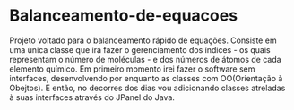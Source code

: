 # Balanceamento-de-equacoes
Projeto voltado para o balanceamento rápido de equações. Consiste em uma única classe que irá fazer o gerenciamento dos índices - os quais representam o número de moléculas - e dos números de átomos de  cada elemento químico. Em primeiro momento irei fazer o software sem interfaces, desenvolvendo por enquanto as classes com OO(Orientação à Obejtos). E então, no decorres dos dias vou adicionando classes atreladas à suas interfaces através do JPanel do Java.

